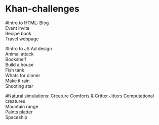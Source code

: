 # Khan-challenges

#Intro to HTML:
Blog  	
Event invite  	
Recipe book  	
Travel webpage  

#Intro to JS
Ad design 	
Animal attack 	
Bookshelf 	
Build a house 	
Fish tank 	
Whats for dinner 	
Make it rain 	
Shooting star 

#Natural simulations:
Creature Comforts & Critter Jitters 
Computational creatures 	
Mountain range 	
Paints platter 	
Spaceship 

